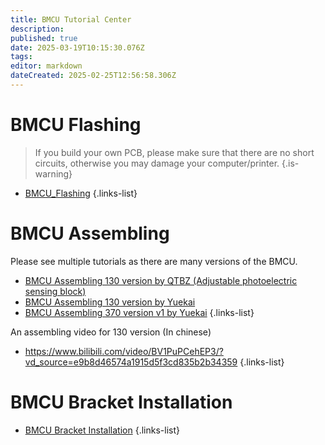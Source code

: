 ```yaml
---
title: BMCU Tutorial Center
description: 
published: true
date: 2025-03-19T10:15:30.076Z
tags: 
editor: markdown
dateCreated: 2025-02-25T12:56:58.306Z
---
```


# BMCU Flashing
> If you build your own PCB, please make sure that there are no short circuits, otherwise you may damage your computer/printer.
{.is-warning}

- [BMCU_Flashing](/BMCU/BMCU_Tutorial/BMCU_Flashing)
{.links-list}

# BMCU Assembling

Please see multiple tutorials as there are many versions of the BMCU.

- [BMCU Assembling 130 version by QTBZ (Adjustable photoelectric sensing block)](/BMCU/BMCU_Tutorial_Center/Assembling)
- [BMCU Assembling 130 version by Yuekai](/BMCU/BMCU_Tutorial_Center/BMCU_Assembling_130_Yuekai)
- [BMCU Assembling 370 version v1 by Yuekai](/BMCU/BMCU_Tutorial_Center/BMCU_Assembling_370_v1_Yuekai)
{.links-list}




An assembling video for 130 version (In chinese)
- https://www.bilibili.com/video/BV1PuPCehEP3/?vd_source=e9b8d46574a1915d5f3cd835b2b34359
{.links-list}
  
# BMCU Bracket Installation
- [BMCU Bracket Installation](/BMCU/BMCU_Tutorial/BMCU_Mounting)
{.links-list}